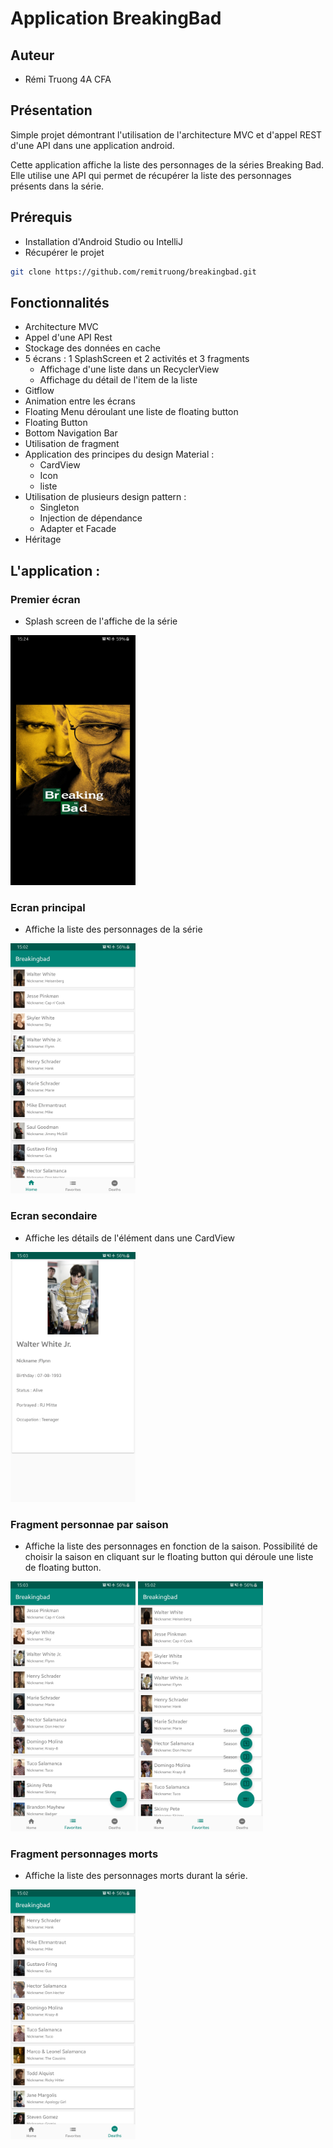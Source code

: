 # Application BreakingBad


## Auteur

* Rémi Truong 4A CFA


## Présentation 
Simple projet démontrant l'utilisation de l'architecture MVC et d'appel REST d'une API dans une application android.

Cette application affiche la liste des personnages de la séries Breaking Bad.
Elle utilise une API qui permet de récupérer la liste des personnages présents dans la série.

## Prérequis

* Installation d'Android Studio ou IntelliJ
* Récupérer le projet 
```bash
git clone https://github.com/remitruong/breakingbad.git
```

## Fonctionnalités

* Architecture MVC
* Appel d'une API Rest
* Stockage des données en cache
* 5 écrans : 1 SplashScreen et 2 activités et 3 fragments
    - Affichage d'une liste dans un RecyclerView 
    - Affichage du détail de l'item de la liste
* Gitflow
* Animation entre les écrans
* Floating Menu déroulant une liste de floating button
* Floating Button
* Bottom Navigation Bar
* Utilisation de fragment
* Application des principes du design Material : 
    - CardView
    - Icon
    - liste
* Utilisation de plusieurs design pattern : 
    - Singleton
    - Injection de dépendance
    - Adapter et Facade
* Héritage


## L'application :

### Premier écran 

* Splash screen de l'affiche de la série

<img src="screen/splash_screen.jpg" alt="splash" width="200px" height="400px">

### Ecran principal

* Affiche la liste des personnages de la série

<img src="screen/home_screen.jpg" alt="home_screen" width="200px" height="400px">

### Ecran secondaire

* Affiche les détails de l'élément dans une CardView

<img src="screen/details_screen.jpg" alt="splash_screen" width="200px" height="400px">

### Fragment personnae par saison

* Affiche la liste des personnages en fonction de la saison. Possibilité de choisir la saison en cliquant sur le floating button qui déroule une liste de floating button.

<img src="screen/favorites_screen_1.jpg" alt="favorites_screen" width="200px" height="400px"> <img src="screen/favorites_screen_2.jpg" alt="favorites_screen_2" width="200px" height="400px">

### Fragment personnages morts

* Affiche la liste des personnages morts durant la série.

<img src="screen/deaths_screen.jpg" alt="deaths_screen" width="200px" height="400px">

